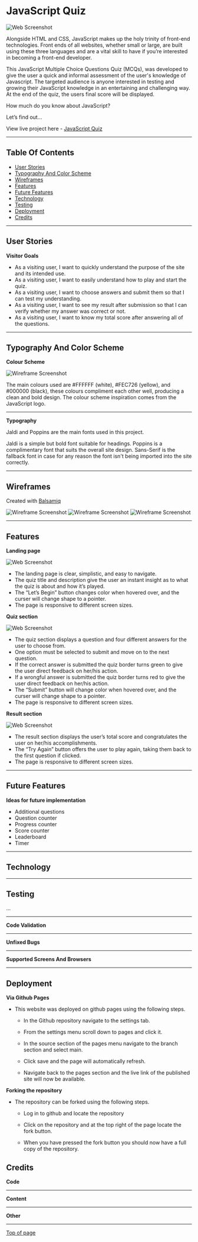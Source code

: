# JavaScript Quiz

![Web Screenshot](assets/images/mockup.png)

Alongside HTML and CSS, JavaScript makes up the holy trinity of front-end technologies. Front ends of all websites, whether small or large, are built using these three languages and are a vital skill to have if you’re interested in becoming a front-end developer.
 
This JavaScript Multiple Choice Questions Quiz (MCQs), was developed to give the user a quick and informal assessment of the user's knowledge of Javascript. The targeted audience is anyone interested in testing and growing their JavaScript knowledge in an entertaining and challenging way. At the end of the quiz, the users final score will be displayed. 

How much do you know about JavaScript?

Let’s find out…

View live project here - [JavaScript Quiz](…)


---

## Table Of Contents

* [User Stories](#user-stories) 
* [Typography And Color Scheme](#typography-and-color-scheme)
* [Wireframes](#wireframes)
* [Features](#features)
* [Future Features](#future-features)
* [Technology](#technology)
* [Testing](#testing)
* [Deployment](#deployment)
* [Credits](#credits)

---

## User Stories

__Visitor Goals__

- As a visiting user, I want to quickly understand the purpose of the site and its intended use.
- As a visiting user, I want to easily understand how to play and start the quiz.
- As a visiting user, I want to choose answers and submit them so that I can test my understanding.
- As a visiting user, I want to see my result after submission so that I can verify whether my answer was correct or not.
- As a visiting user, I want to know my total score after answering all of the questions.

---

## Typography And Color Scheme

__Colour Scheme__

![Wireframe Screenshot](/assets/images/color-scheme.png)

The main colours used are #FFFFFF (white), #FEC726 (yellow), and #000000 (black), these colours compliment each other well, producing a clean and bold design. The colour scheme inspiration comes from the JavaScript logo.

---

__Typography__

Jaldi and Poppins are the main fonts used in this project. 

Jaldi is a simple but bold font suitable for headings. 
Poppins is a complimentary font that suits the overall site design. 
Sans-Serif is the fallback font in case for any reason the font isn't being imported into the site correctly.

---

## Wireframes

Created with [Balsamiq](https://balsamiq.cloud/#) 

![Wireframe Screenshot](/assets/images/wf-one.png)
![Wireframe Screenshot](/assets/images/wf-two.png)
![Wireframe Screenshot](/assets/images/wf-three.png)

---

## Features

__Landing page__

![Web Screenshot](assets/images/landing-page.png)

- The landing page is clear, simplistic, and easy to navigate.
- The quiz title and description give the user an instant insight as to what the quiz is about and how it’s played.
- The “Let’s Begin” button changes color when hovered over, and the curser will change shape to a pointer.
- The page is responsive to different screen sizes.

__Quiz section__

![Web Screenshot](assets/images/quiz-section.png)

- The quiz section displays a question and four different answers for the user to choose from.
- One option must be selected to submit and move on to the next question.
- If the correct answer is submitted the quiz border turns green to give the user direct feedback on her/his action.
- If a wrongful answer is submitted the quiz border turns red to give the user direct feedback on her/his action.
- The “Submit” button will change color when hovered over, and the curser will change shape to a pointer.
- The page is responsive to different screen sizes.

__Result section__

![Web Screenshot](assets/images/result-section.png)

- The result section displays the user’s total score and congratulates the user on her/his accomplishments.
- The “Try Again” button offers the user to play again, taking them back to the first question if clicked.
- The page is responsive to different screen sizes.

---

## Future Features

__Ideas for future implementation__
- Additional questions
- Question counter
- Progress counter
- Score counter
- Leaderboard
- Timer

---

## Technology

---

## Testing

...

---

__Code Validation__ 

---

__Unfixed Bugs__

---

__Supported Screens And Browsers__

---

## Deployment

__Via Github Pages__

 - This website was deployed on github pages using the following steps.
 
   - In the Github repository navigate to the settings tab.
   - From the settings menu scroll down to pages and click it.
   - In the source section of the pages menu navigate to the branch section and select main.
   - Click save and the page will automatically refresh.

   - Navigate back to the pages section and the live link of the published site will now be available.
   
__Forking the repository__ 

 - The repository can be forked using the following steps.

   - Log in to github and locate the repository 
   
   - Click on the repository and at the top right of the page locate the fork button.

   - When you have pressed the fork button you should now have a full copy of the repository.


## Credits 

__Code__

---

__Content__

---

__Other__

---

[Top of page](#javascript-quiz)
